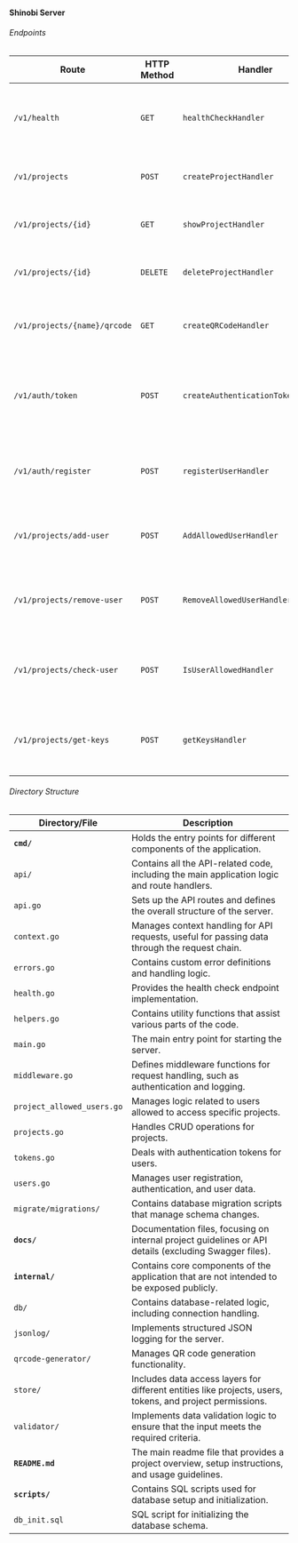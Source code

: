 #### Shinobi Server

###### Endpoints

| **Route**                    | **HTTP Method** | **Handler**                        | **Description**                                                                 |
| ---------------------------- | --------------- | ---------------------------------- | ------------------------------------------------------------------------------- |
| `/v1/health`                 | `GET`           | `healthCheckHandler`               | Checks the health of the service and requires the user to be authenticated.     |
| `/v1/projects`               | `POST`          | `createProjectHandler`             | Creates a new project with the given details.                                   |
| `/v1/projects/{id}`          | `GET`           | `showProjectHandler`               | Retrieves a specific project by its ID.                                         |
| `/v1/projects/{id}`          | `DELETE`        | `deleteProjectHandler`             | Deletes a specific project by its ID.                                           |
| `/v1/projects/{name}/qrcode` | `GET`           | `createQRCodeHandler`              | Generates a QR code for a specific project based on its name.                   |
| `/v1/auth/token`             | `POST`          | `createAuthenticationTokenHandler` | Creates an authentication token for the user based on their email and password. |
| `/v1/auth/register`          | `POST`          | `registerUserHandler`              | Registers a new user with the given name, email, and password.                  |
| `/v1/projects/add-user`      | `POST`          | `AddAllowedUserHandler`            | Adds a user to the list of allowed users for a specific project.                |
| `/v1/projects/remove-user`   | `POST`          | `RemoveAllowedUserHandler`         | Removes a user from the list of allowed users for a specific project.           |
| `/v1/projects/check-user`    | `POST`          | `IsUserAllowedHandler`             | Checks if a user is allowed access to a specific project.                       |
| `/v1/projects/get-keys`      | `POST`          | `getKeysHandler`                   | Retrieves encrypted keys for a project if the user is authorized.               |

###### Directory Structure

| **Directory/File**         | **Description**                                                                                           |
| -------------------------- | --------------------------------------------------------------------------------------------------------- |
| **`cmd/`**                 | Holds the entry points for different components of the application.                                       |
| `api/`                     | Contains all the API-related code, including the main application logic and route handlers.               |
| `api.go`                   | Sets up the API routes and defines the overall structure of the server.                                   |
| `context.go`               | Manages context handling for API requests, useful for passing data through the request chain.             |
| `errors.go`                | Contains custom error definitions and handling logic.                                                     |
| `health.go`                | Provides the health check endpoint implementation.                                                        |
| `helpers.go`               | Contains utility functions that assist various parts of the code.                                         |
| `main.go`                  | The main entry point for starting the server.                                                             |
| `middleware.go`            | Defines middleware functions for request handling, such as authentication and logging.                    |
| `project_allowed_users.go` | Manages logic related to users allowed to access specific projects.                                       |
| `projects.go`              | Handles CRUD operations for projects.                                                                     |
| `tokens.go`                | Deals with authentication tokens for users.                                                               |
| `users.go`                 | Manages user registration, authentication, and user data.                                                 |
| `migrate/migrations/`      | Contains database migration scripts that manage schema changes.                                           |
| **`docs/`**                | Documentation files, focusing on internal project guidelines or API details (excluding Swagger files).    |
| **`internal/`**            | Contains core components of the application that are not intended to be exposed publicly.                 |
| `db/`                      | Contains database-related logic, including connection handling.                                           |
| `jsonlog/`                 | Implements structured JSON logging for the server.                                                        |
| `qrcode-generator/`        | Manages QR code generation functionality.                                                                 |
| `store/`                   | Includes data access layers for different entities like projects, users, tokens, and project permissions. |
| `validator/`               | Implements data validation logic to ensure that the input meets the required criteria.                    |
| **`README.md`**            | The main readme file that provides a project overview, setup instructions, and usage guidelines.          |
| **`scripts/`**             | Contains SQL scripts used for database setup and initialization.                                          |
| `db_init.sql`              | SQL script for initializing the database schema.                                                          |

